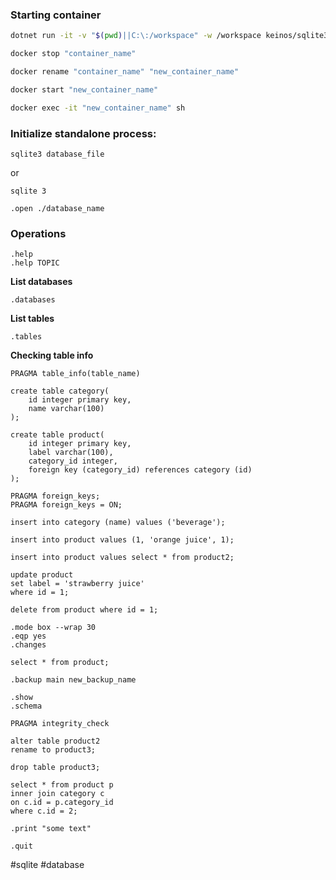 
### Starting container

```bash
dotnet run -it -v "$(pwd)||C:\:/workspace" -w /workspace keinos/sqlite3

docker stop "container_name"

docker rename "container_name" "new_container_name"

docker start "new_container_name"

docker exec -it "new_container_name" sh
```

### Initialize standalone process:

```sqlite
sqlite3 database_file
```

or

```sqlite
sqlite 3

.open ./database_name
```

### Operations

```sqlite
.help
.help TOPIC
```

**List databases**

```sqlite
.databases
```

**List tables**

```sqlite
.tables
```

**Checking table info**

```sqlite
PRAGMA table_info(table_name)
```

```sqlite
create table category(
	id integer primary key,
	name varchar(100)
);

create table product(
	id integer primary key,
	label varchar(100),
	category_id integer,
	foreign key (category_id) references category (id) 
);

PRAGMA foreign_keys;
PRAGMA foreign_keys = ON;
```

```sqlite
insert into category (name) values ('beverage');

insert into product values (1, 'orange juice', 1);

insert into product values select * from product2;
```

```sqlite
update product
set label = 'strawberry juice'
where id = 1;
```

```sqlite
delete from product where id = 1;
```

```sqlite
.mode box --wrap 30
.eqp yes
.changes

select * from product;
```

```sqlite
.backup main new_backup_name
```

```sqlite
.show
.schema

PRAGMA integrity_check
```

```sqlite
alter table product2
rename to product3;

drop table product3;
```

```sqlite
select * from product p
inner join category c
on c.id = p.category_id
where c.id = 2;
```

```sqlite
.print "some text"
```

```sqlite
.quit
```

#sqlite #database 
